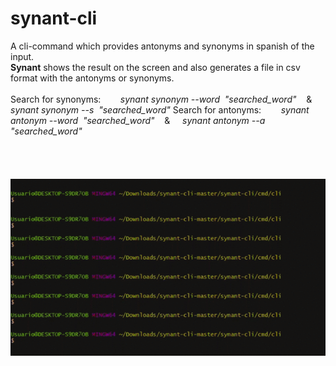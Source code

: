 # synant-cli
A cli-command which provides antonyms and synonyms in spanish of the input. </br>
<b>Synant</b> shows the result on the screen and also generates a file in csv format with the antonyms or synonyms.</br></br>
Search for synonyms: &nbsp;&nbsp;&nbsp;&nbsp;&nbsp;&nbsp; <i>synant synonym --word&nbsp; "searched_word"</i>&nbsp;&nbsp;&nbsp;&nbsp;&&nbsp;&nbsp;&nbsp;&nbsp;<i> synant synonym --s&nbsp; "searched_word"</i>
Search for antonyms: &nbsp;&nbsp;&nbsp;&nbsp;&nbsp;&nbsp; <i>synant antonym --word&nbsp; "searched_word"</i>&nbsp;&nbsp;&nbsp;&nbsp;&&nbsp;&nbsp;&nbsp;&nbsp;<i> synant antonym --a&nbsp; "searched_word"</i>
</br>
</br>
</br>
</br>
&nbsp;&nbsp;&nbsp;&nbsp;&nbsp;&nbsp;&nbsp;&nbsp;&nbsp;&nbsp;![](synant.gif)
